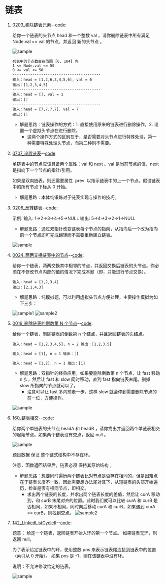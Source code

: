 # 链表

1. [0203\_移除链表元素](https://leetcode.cn/problems/remove-linked-list-elements/)--[code](./0203_RemoveLinkedListElements.cpp):

   给你一个链表的头节点 head 和一个整数 val ，请你删除链表中所有满足 Node.val == val 的节点，并返回 新的头节点 。

   ![sample](https://assets.leetcode.com/uploads/2021/03/06/removelinked-list.jpg)

   ```text
   列表中的节点数目在范围 [0, 104] 内
   1 <= Node.val <= 50
   0 <= val <= 50
   ----------------------------------------
   输入：head = [1,2,6,3,4,5,6], val = 6
   输出：[1,2,3,4,5]
   ----------------------------------------
   输入：head = [], val = 1
   输出：[]
   ----------------------------------------
   输入：head = [7,7,7,7], val = 7
   输出：[]
   ```

   - 解题思路：链表操作的方式：1. 直接使用原来的链表进行删除操作。2. 设置一个虚拟头节点在进行删除。
     - 这两个操作方式的区别在于，是否需要对头节点进行特殊处理，第一种需要特殊处理头节点，而第二种则不需要。

2. [0707\_设置链表](https://leetcode.cn/problems/design-linked-list/)--[code](./0707_DesignLinkedList.cpp):

   单链表中的节点应该具备两个属性：val 和 next 。val 是当前节点的值，next 是指向下一个节点的指针/引用。

   如果是双向链表，则还需要属性  prev  以指示链表中的上一个节点。假设链表中的所有节点下标从 0 开始。

   - 解题思路：本体纯锻炼对于链表实现与操作的技巧。

3. [0206\_反转链表](https://leetcode.cn/problems/reverse-linked-list/)--[code](./0206_ReverseLinkedList.cpp):

   示例: 输入: 1->2->3->4->5->NULL 输出: 5->4->3->2->1->NULL

   - 解题思路：通过双指针改变链表每个节点的指向，从指向后一个改为指向前一个节点即可完成翻转而不需要重新建立链表。

   ![sample](https://code-thinking.cdn.bcebos.com/gifs/206.%E7%BF%BB%E8%BD%AC%E9%93%BE%E8%A1%A8.gif)

4. [0024\_两两交换链表中的节点](https://leetcode.cn/problems/swap-nodes-in-pairs)--[code](./0024_SwapNodesInPairs.cpp):

   给你一个链表，两两交换其中相邻的节点，并返回交换后链表的头节点。你必须在不修改节点内部的值的情况下完成本题（即，只能进行节点交换）。

   ```text
   输入：head = [1,2,3,4]
   输出：[2,1,4,3]
   ```

   - 解题思路：纯模拟题，可以利用虚拟头节点方便处理，主要操作模拟为如下三步：

   ![sample1](https://code-thinking.cdn.bcebos.com/pics/24.%E4%B8%A4%E4%B8%A4%E4%BA%A4%E6%8D%A2%E9%93%BE%E8%A1%A8%E4%B8%AD%E7%9A%84%E8%8A%82%E7%82%B91.png)
   ![sample2](https://code-thinking.cdn.bcebos.com/pics/24.%E4%B8%A4%E4%B8%A4%E4%BA%A4%E6%8D%A2%E9%93%BE%E8%A1%A8%E4%B8%AD%E7%9A%84%E8%8A%82%E7%82%B93.png)

5. [0019\_删除链表的倒数第 N 个节点](https://leetcode.cn/problems/remove-nth-node-from-end-of-list/)--[code](./0019_RemoveNthNodefromEndOfList.cpp):

   给你一个链表，删除链表的倒数第 n 个结点，并且返回链表的头结点。

   ```text
   输入：head = [1,2,3,4,5], n = 2 输出：[1,2,3,5]

   输入：head = [1], n = 1 输出：[]

   输入：head = [1,2], n = 1 输出：[1]
   ```

   - 解题思路：双指针的经典应用，如果要删除倒数第 n 个节点，让 fast 移动 n 步，然后让 fast 和 slow 同时移动，直到 fast 指向链表末尾。删掉 slow 所指向的节点就可以了。
     - 注意可以让 fast 多向前走一步，这样 slow 就会停到需要删除节点的前一位，方便操作。

   ![sample](https://code-thinking.cdn.bcebos.com/pics/19.%E5%88%A0%E9%99%A4%E9%93%BE%E8%A1%A8%E7%9A%84%E5%80%92%E6%95%B0%E7%AC%ACN%E4%B8%AA%E8%8A%82%E7%82%B92.png)

6. [160\_链表相交](https://leetcode.cn/problems/intersection-of-two-linked-lists-lcci/)--[code](./0160_IntersectionOfTwoLinkedListsIcci.cpp):

   给你两个单链表的头节点 headA 和 headB ，请你找出并返回两个单链表相交的起始节点。如果两个链表没有交点，返回 null 。

   ![sample](https://assets.leetcode-cn.com/aliyun-lc-upload/uploads/2018/12/14/160_statement.png)

   题目数据 保证 整个链式结构中不存在环。

   注意，函数返回结果后，链表必须 保持其原始结构 。

   - 解题思路：想要同时遍历两个链表比对节点是否存在相同的，但是困难点在于链表长度不一致，因此需要想办法尾对其下，从短链表的头部开始遍历，检查是否有相同节点，即相交。
     - 求出两个链表的长度，并求出两个链表长度的差值，然后让 curA 移动到，和 curB 末尾对齐的位置。此时我们就可以比较 curA 和 curB 是否相同，如果不相同，同时向后移动 curA 和 curB，如果遇到 curA == curB，则找到交点。
       ![sample2](https://code-thinking.cdn.bcebos.com/pics/%E9%9D%A2%E8%AF%95%E9%A2%9802.07.%E9%93%BE%E8%A1%A8%E7%9B%B8%E4%BA%A4_2.png)

7. [142_LinkedListCycleII](https://leetcode.cn/problems/linked-list-cycle-ii/)--[code](./0142_LinkedListCycleII.cpp):

   题意： 给定一个链表，返回链表开始入环的第一个节点。 如果链表无环，则返回 null。

   为了表示给定链表中的环，使用整数 pos 来表示链表尾连接到链表中的位置（索引从 0 开始）。 如果 pos 是 -1，则在该链表中没有环。

   说明：不允许修改给定的链表。

   ![sample](https://code-thinking-1253855093.file.myqcloud.com/pics/20200816110112704.png)
